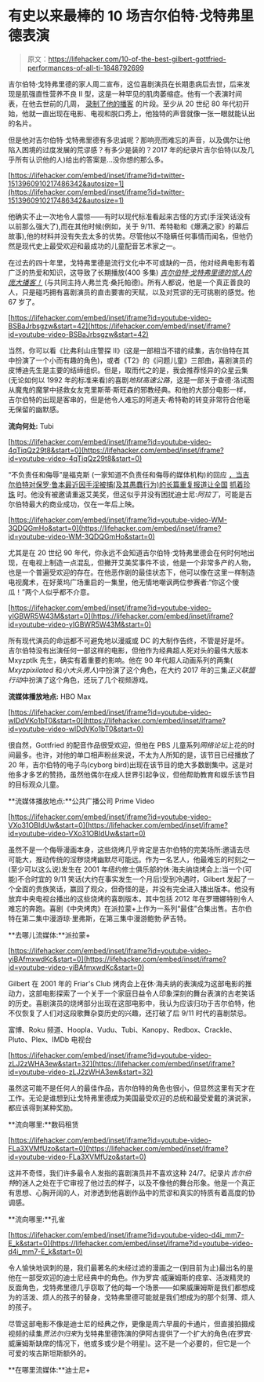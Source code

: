 # 有史以来最棒的 10 场吉尔伯特·戈特弗里德表演

> 原文：<https://lifehacker.com/10-of-the-best-gilbert-gottfried-performances-of-all-ti-1848792699>

吉尔伯特·戈特弗里德的家人周二宣布，这位喜剧演员在长期患病后去世，后来发现是肌强直性营养不良 II 型，这是一种罕见的肌肉萎缩症。他有一个表演时间表，在他去世前的几周， [录制了他的播客](https://www.gilbertpodcast.com/) 的片段。至少从 20 世纪 80 年代初开始，他就一直出现在电影、电视和脱口秀上，他独特的声音就像一张一眼就能认出的名片。

但是他对吉尔伯特·戈特弗里德有多忠诚呢？那响亮而难忘的声音，以及偶尔让他陷入困境的过度发展的荒谬感？有多少是装的？2017 年的纪录片吉尔伯特(以及几乎所有认识他的人)给出的答案是...没你想的那么多。

 [https://lifehacker.com/embed/inset/iframe?id=twitter-1513960910217486342&autosize=1](https://lifehacker.com/embed/inset/iframe?id=twitter-1513960910217486342&autosize=1) 

他确实不止一次地令人震惊——有时以现代标准看起来古怪的方式(手淫笑话没有以前那么强大了),而在其他时候(例如，关于 9/11、希特勒和《爆满之家》的幕后故事),他的材料并没有失去太多的优势。尽管他以不隐瞒任何事情而闻名，但他仍然是现代史上最受欢迎和最成功的儿童配音艺术家之一。

在过去的四十年里，戈特弗里德是流行文化中不可或缺的一员，他对经典电影有着广泛的热爱和知识，这导致了长期播放(400 多集) [*吉尔伯特·戈特弗里德的惊人的庞大播客！*](https://www.gilbertpodcast.com/) (与共同主持人弗兰克·桑托帕德)。所有人都说，他是一个真正善良的人，只是碰巧拥有喜剧演员的直击要害的天赋，以及对荒谬的无可挑剔的感觉。他 67 岁了。

 [https://lifehacker.com/embed/inset/iframe?id=youtube-video-BSBaJrbsgzw&start=42](https://lifehacker.com/embed/inset/iframe?id=youtube-video-BSBaJrbsgzw&start=42) 

当然，你可以看《比弗利山庄警探 II》(这是一部相当不错的续集，吉尔伯特在其中扮演了一个小而有趣的角色)，或者《T2》的《问题儿童》三部曲，喜剧演员的皮博迪先生是主要的结缔组织。但是，取而代之的是，我会推荐怪异的众星云集(无论如何以 1992 年的标准来看)的喜剧*地狱高速公路*，这是一部关于查德·洛试图从魔鬼的魔掌中拯救女友克里斯蒂·斯旺森的邪教经典。和他的大部分电影一样，吉尔伯特的出现是客串的，但是他令人难忘的阿道夫·希特勒的转变非常符合他毫无保留的幽默感。

**流向何处:** Tubi

 [https://lifehacker.com/embed/inset/iframe?id=youtube-video-4qTiqQz29t8&start=0](https://lifehacker.com/embed/inset/iframe?id=youtube-video-4qTiqQz29t8&start=0) 

“不负责任和侮辱”是福克斯 (一家知道不负责任和侮辱的媒体机构)的回应 [，当吉尔伯特对保罗·鲁本最近因手淫被捕(及其愚蠢行为)的长篇重复报道让全国](https://www.hollywoodreporter.com/business/business-news/emmy-timeline-89006/) [抓着珍珠](https://www.upi.com/Archives/1991/08/26/Blue-Sunday-at-Emmy-Awards/3085683179200/) 时。他没有被邀请重返艾美奖，但这似乎并没有困扰迪士尼:*阿拉丁*，可能是吉尔伯特最大的商业成功，仅在一年后上映。

 [https://lifehacker.com/embed/inset/iframe?id=youtube-video-WM-3QDQGmHo&start=0](https://lifehacker.com/embed/inset/iframe?id=youtube-video-WM-3QDQGmHo&start=0) 

尤其是在 20 世纪 90 年代，你永远不会知道吉尔伯特·戈特弗里德会在何时何地出现，在电视上制造一点混乱，但撇开艾美奖事件不谈，他是一个非常多产的人物，也是一个普遍受欢迎的存在。在他恶作剧的最佳状态下，他可以像在这里一样制造电视魔术，在好莱坞广场重启的一集里，他无情地嘲讽两位参赛者:“你这个傻瓜！”两个人似乎都不介意。

 [https://lifehacker.com/embed/inset/iframe?id=youtube-video-yIGBWR5W43M&start=0](https://lifehacker.com/embed/inset/iframe?id=youtube-video-yIGBWR5W43M&start=0) 

所有现代演员的命运都不可避免地以漫威或 DC 的大制作告终，不管是好是坏。吉尔伯特没有出演任何一部这样的电影，但他作为经典超人死对头的最伟大版本 Mxyzptlk 先生，确实有着重要的影响。他在 90 年代超人动画系列的两集( *Mxyzpixilated* 和*小大头男人*)中扮演了这个角色，在大约 2017 年的三集*正义联盟行动*中扮演了这个角色，还玩了几个视频游戏。

**流媒体播放地点:** HBO Max

 [https://lifehacker.com/embed/inset/iframe?id=youtube-video-wlDdVKo1bT0&start=0](https://lifehacker.com/embed/inset/iframe?id=youtube-video-wlDdVKo1bT0&start=0) 

很自然，Gottfried 的配音作品很受欢迎，但他在 PBS 儿童系列*网络论坛*上花的时间最多。也许，对他的单口相声粉丝来说，不太为人所知的是，该节目已经播放了 20 年，吉尔伯特的电子鸟(cyborg bird)出现在该节目的绝大多数剧集中。这是对他多才多艺的赞扬，虽然他偶尔在成人世界引起争议，但他帮助教育和娱乐该节目的目标观众儿童。

**流媒体播放地点:**公共广播公司 Prime Video

 [https://lifehacker.com/embed/inset/iframe?id=youtube-video-VXo31OBIdUw&start=0](https://lifehacker.com/embed/inset/iframe?id=youtube-video-VXo31OBIdUw&start=0) 

虽然不是一个侮辱漫画本身，这些烧烤几乎肯定是吉尔伯特的完美场所:邀请去尽可能大，推动传统的淫秽烧烤幽默尽可能远。作为一名艺人，他最难忘的时刻之一(至少可以这么说)发生在 2001 年纽约修士俱乐部的休·海夫纳烧烤会上:当一个(可能)不合时宜的 9/11 笑话(大约在事实发生一个月后)受到冷遇时，Gilbert 发起了一个全面的贵族笑话，赢回了观众，但奇怪的是，并没有完全进入播出版本。他没有放弃中央电视台播出的这些烧烤的喜剧版本，其中包括 2012 年在罗珊娜特别令人难忘的奔跑。喜剧《中央烤肉》在派拉蒙+上作为一系列“最佳”合集出售。吉尔伯特在第二集中漫游琼·里弗斯，在第三集中漫游鲍勃·萨吉特。

**去哪儿流媒体:**派拉蒙+

 [https://lifehacker.com/embed/inset/iframe?id=youtube-video-yiBAfmxwdKc&start=0](https://lifehacker.com/embed/inset/iframe?id=youtube-video-yiBAfmxwdKc&start=0) 

Gilbert 在 2001 年的 Friar's Club 烤肉会上在休·海夫纳的表演成为这部电影的推动力，这部电影探索了一个关于一个家庭日益令人印象深刻的舞台表演的古老笑话的历史。喜剧演员的烧烤部分出现在这部电影中，我认为应该归功于吉尔伯特，他不仅恢复了人们对这段歌舞杂耍历史的兴趣，还打破了后 9/11 时代的喜剧禁忌。

富博、Roku 频道、Hoopla、Vudu、Tubi、Kanopy、Redbox、Crackle、Pluto、Plex、IMDb 电视台

 [https://lifehacker.com/embed/inset/iframe?id=youtube-video-zLJ2zWHA3ew&start=32](https://lifehacker.com/embed/inset/iframe?id=youtube-video-zLJ2zWHA3ew&start=32) 

虽然这可能不是任何人的最佳作品，吉尔伯特的角色也很小，但显然这里有天才在工作。无论是谁想到让戈特弗里德成为美国最受欢迎的总统和最受爱戴的演说家，都应该得到某种奖励。

**流向哪里:**数码租赁

 [https://lifehacker.com/embed/inset/iframe?id=youtube-video-FLa3XVMfUzo&start=0](https://lifehacker.com/embed/inset/iframe?id=youtube-video-FLa3XVMfUzo&start=0) 

这并不奇怪，我们许多最令人发指的喜剧演员并不喜欢这种 24/7。纪录片*吉尔伯特*的迷人之处在于它审视了他过去的样子，以及不像他的舞台形象。他是一个真正有思想、心胸开阔的人，对渗透到他喜剧作品中的荒谬和真实的特质有着高度的协调感。

**流向哪里:**孔雀

 [https://lifehacker.com/embed/inset/iframe?id=youtube-video-d4i_mm7-E_k&start=0](https://lifehacker.com/embed/inset/iframe?id=youtube-video-d4i_mm7-E_k&start=0) 

令人愉快地讽刺的是，我们最著名的未经过滤的漫画之一(到目前为止)最出名的是他在一部受欢迎的迪士尼经典中的角色。作为罗宾·威廉姆斯的痉挛、活泼精灵的反面角色，戈特弗里德几乎窃取了他的每一个场景——如果威廉姆斯是我们都想成为的活泼、烦人的孩子的替身，戈特弗里德可能就是我们想成为的那个刻薄、烦人的孩子。

尽管这部电影不像是迪士尼的经典之作，更像是周六早晨的卡通片，但直接拍摄成视频的续集*贾法尔归来*为戈特弗里德饰演的伊阿古提供了一个扩大的角色(在罗宾·威廉姆斯缺席的情况下，他或多或少是个明星)。这不是一个必要的，但它是一个可爱的埃古斯坦斯额外的。

**在哪里流媒体:**迪士尼+